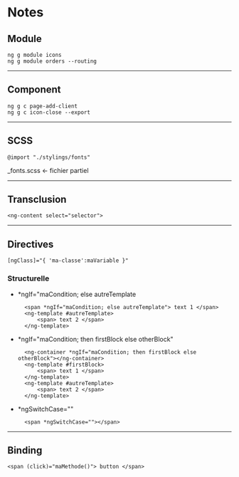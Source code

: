 # Notes


## Module

    ng g module icons
    ng g module orders --routing

---
## Component

    ng g c page-add-client
    ng g c icon-close --export

---
## SCSS

    @import "./stylings/fonts"  
\_fonts.scss <- fichier partiel

---
## Transclusion

    <ng-content select="selector">

---
## Directives

    [ngClass]="{ 'ma-classe':maVariable }"


### Structurelle

* \*ngIf="maCondition; else autreTemplate

        <span *ngIf="maCondition; else autreTemplate"> text 1 </span>
        <ng-template #autreTemplate>
            <span> text 2 </span>
        </ng-template>

* \*ngIf="maCondition; then firstBlock else otherBlock"

        <ng-container *ngIf="maCondition; then firstBlock else otherBlock"></ng-container>
        <ng-template #firstBlock>
            <span> text 1 </span>
        </ng-template>
        <ng-template #autreTemplate>
            <span> text 2 </span>
        </ng-template>

* \*ngSwitchCase=""

        <span *ngSwitchCase=""></span>

---
## Binding

    <span (click)="maMethode()"> button </span>
